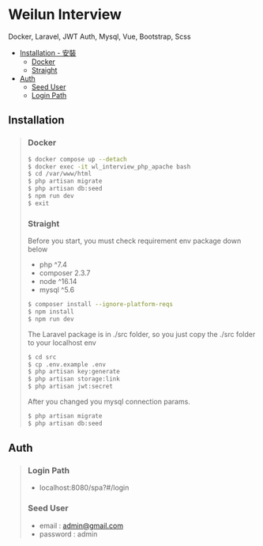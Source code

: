 # Weilun Interview
Docker, Laravel, JWT Auth, Mysql, Vue, Bootstrap, Scss
*   [Installation - 安裝](#installation)
    *   [Docker](#docker)
    *   [Straight](#straight)
*   [Auth](#auth)
    *   [Seed User](#seed-user)
    *   [Login Path](#login-path)
    
## Installation

> ### Docker
> ```bash
> $ docker compose up --detach
> $ docker exec -it wl_interview_php_apache bash
> $ cd /var/www/html
> $ php artisan migrate
> $ php artisan db:seed
> $ npm run dev
> $ exit
> ```
> 
> ### Straight
> Before you start, you must check requirement env package down below
> - php ^7.4
> - composer 2.3.7
> - node ^16.14
> - mysql ^5.6
> 
> ```bash
> $ composer install --ignore-platform-reqs
> $ npm install
> $ npm run dev
> ```
> 
> The Laravel package is in ./src folder, so you just copy the ./src folder to your localhost env
> ```bash
> $ cd src
> $ cp .env.example .env
> $ php artisan key:generate
> $ php artisan storage:link
> $ php artisan jwt:secret
> ```
> 
> After you changed you mysql connection params.
> ```bash
> $ php artisan migrate
> $ php artisan db:seed
> ```

## Auth
> ### Login Path
> - localhost:8080/spa?#/login
> ### Seed User
> - email : admin@gmail.com
> - password : admin
